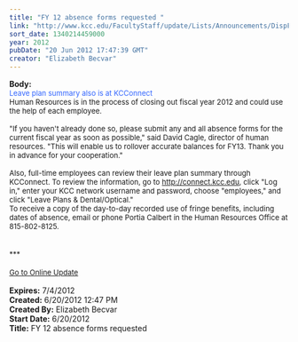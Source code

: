 ```yaml
---
title: "FY 12 absence forms requested "
link: "http://www.kcc.edu/FacultyStaff/update/Lists/Announcements/DispForm.aspx?ID=743"
sort_date: 1340214459000
year: 2012
pubDate: "20 Jun 2012 17:47:39 GMT"
creator: "Elizabeth Becvar"
---
```


<div><b>Body:</b> <div class="ExternalClass8BFC7836E632493CB765897C7AC8566F">
<div><font size="2"><font color="#3366ff">Leave plan summary also is at KCConnect</font> <br /></font></div>
<div><font size="2">Human Resources is in the process of closing out fiscal year 2012 and could use the help of each employee.  </font></div><font size="2">
<div><br />&quot;If you haven't already done so, please submit any and all absence forms for the current fiscal year as soon as possible,&quot; said David Cagle, director of human resources. &quot;This will enable us to rollover accurate balances for FY13. Thank you in advance for your cooperation.&quot;</div>
<div><br />Also, full-time employees can review their leave plan summary through KCConnect. To review the information, go to </font><a href="http://connect.kcc.edu/"><font size="2">http://connect.kcc.edu</font></a><font size="2">, click &quot;Log in,&quot; enter your KCC network username and password, choose &quot;employees,&quot; and click &quot;Leave Plans &amp; Dental/Optical.&quot;<br /></font></div>
<div><font size="2">To receive a copy of the day-to-day recorded use of fringe benefits, including dates of absence, email or phone Portia Calbert in the Human Resources Office at </font><span style="white-space:nowrap" class="baec5a81-e4d6-4674-97f3-e9220f0136c1"><font size="2">815-802-8125</font></span><font size="2">.<br /><font color="#3366ff"></font></font></div>
<div><font size="2"></font> </div>
<div> </div>
<div><font size="2">***</font></div>
<div><font size="2"></font> </div>
<div><font size="2"><a href="/FacultyStaff/update/Pages/dailyupdate.aspx">Go to Online Update</a><br /> <br /></div></font></div></div>
<div><b>Expires:</b> 7/4/2012</div>
<div><b>Created:</b> 6/20/2012 12:47 PM</div>
<div><b>Created By:</b> Elizabeth Becvar</div>
<div><b>Start Date:</b> 6/20/2012</div>
<div><b>Title:</b> FY 12 absence forms requested </div>
